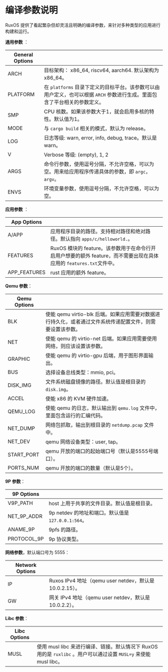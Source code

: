 # 编译参数说明

RuxOS 提供了看起繁杂但却灵活且明确的编译参数，来针对多种类型的应用进行构建和运行。

**通用参数** ：

| General Options | |
| --- | --- |
| ARCH | 目标架构： x86_64, riscv64, aarch64. 默认架构为 x86_64。 |
| PLATFORM | 在 `platforms` 目录下定义的目标平台。该参数可以由用户定义，也可以根据 `ARCH` 参数进行生成。里面包含了平台相关的参数定义。 |
| SMP | CPU 核数。如果该参数大于1，就会启用多核的特性。默认值为1。 |
| MODE | 与 `cargo build` 相关的模式，默认为 release。 |
| LOG | 日志等级: warn, error, info, debug, trace。默认是 warn。 |
| V | Verbose 等级: (empty), 1, 2 |
| ARGS | 命令行参数，使用逗号分隔，不允许空格，可以为空。用来给应用程序传递具体的参数，即 `argc`，`argv`。 |
| ENVS | 环境变量参数，使用逗号分隔，不允许空格，可以为空。 |

**应用参数** ：

| App Options | |
| --- | --- |
| A/APP | 应用程序目录的路径。支持相对路径和绝对路径。默认指向 `apps/c/helloworld.`。 |
| FEATURES | RuxOS 模块的 feature。该参数用于在命令行开启用户想要的额外 feature，而不需要出现在具体应用的 `features.txt`文件中。 |
| APP_FEATURES | rust 应用的额外 feature。 |

**Qemu 参数**：

| Qemu Options | |
|---|---|
| BLK | 使能 qemu virtio-blk 后端。如果应用需要对数据进行持久化，或者通过文件系统传递配置文件，则需要设置该参数。 |
| NET | 使能 qemu 的 virtio-net 后端。如果应用需要使用网络，则应该设置该参数。 |
| GRAPHIC | 使能 qemu 的 virtio-gpu 后端，用于图形界面输出。 |
| BUS | 选择设备总线类型：mmio, pci。 |
| DISK_IMG | 文件系统磁盘镜像的路径。默认值是根目录的 `disk.img`。 |
| ACCEL | 使能 x86 的 KVM 硬件加速。 |
| QEMU_LOG | 使能 qemu 的日志，默认输出到 `qemu.log` 文件中，里面包含运行的汇编代码。 |
| NET_DUMP | 网络包抓取，输出到根目录的 `netdump.pcap` 文件中。 |
| NET_DEV | qemu 网络设备类型：user, tap。 |
| START_PORT | qemu 开放的端口的起始端口号（默认是5555号端口）。 |
| PORTS_NUM | qemu 开放的端口的数量（默认是5个）。 |

**9P 参数**：

| 9P Options | |
|---|---|
| V9P_PATH | host 上用于共享的文件目录。默认值是根目录。 |
| NET_9P_ADDR| 9p netdev 的地址和端口。默认值是 `127.0.0.1:564`。 |
| ANAME_9P | 9pfs 的路径。 |
| PROTOCOL_9P | 9p 协议类型。 |

**网络参数**，默认端口号为 5555：

| Network Options | |
|---|---|
| IP | Ruxos IPv4 地址（qemu user netdev，默认是 10.0.2.15）。 |
| GW | 网关 IPv4 地址（qemu user netdev，默认是 10.0.2.2）。 |

**Libc 参数**：

| Libc Options | |
|---|---|
| MUSL | 使用 musl libc 来进行编译、链接。默认情况下 RuxOS 用的是 `ruxlibc` 。用户可以通过设置 `MUSL=y` 来使能 musl libc。 |



